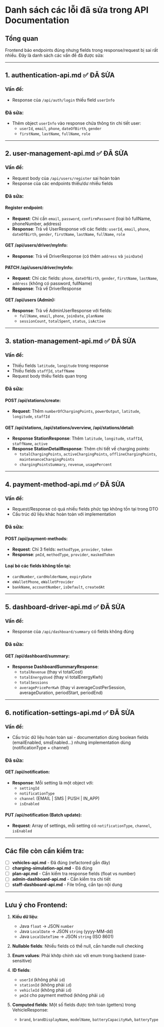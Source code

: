 # Danh sách các lỗi đã sửa trong API Documentation

## Tổng quan
Frontend báo endpoints đúng nhưng fields trong response/request bị sai rất nhiều. Đây là danh sách các vấn đề đã được sửa:

---

## 1. authentication-api.md ✅ ĐÃ SỬA

### Vấn đề:
- Response của `/api/auth/login` thiếu field `userInfo`

### Đã sửa:
- Thêm object `userInfo` vào response chứa thông tin chi tiết user:
  - `userId`, `email`, `phone`, `dateOfBirth`, `gender`
  - `firstName`, `lastName`, `fullName`, `role`

---

## 2. user-management-api.md ✅ ĐÃ SỬA

### Vấn đề:
- Request body của `/api/users/register` sai hoàn toàn
- Response của các endpoints thiếu/dư nhiều fields

### Đã sửa:

#### Register endpoint:
- **Request**: Chỉ cần `email`, `password`, `confirmPassword` (loại bỏ fullName, phoneNumber, address)
- **Response**: Trả về UserResponse với các fields: `userId`, `email`, `phone`, `dateOfBirth`, `gender`, `firstName`, `lastName`, `fullName`, `role`

#### GET /api/users/driver/myInfo:
- **Response**: Trả về DriverResponse (có thêm `address` và `joinDate`)

#### PATCH /api/users/driver/myInfo:
- **Request**: Chỉ các fields: `phone`, `dateOfBirth`, `gender`, `firstName`, `lastName`, `address` (không có password, fullName)
- **Response**: Trả về DriverResponse

#### GET /api/users (Admin):
- **Response**: Trả về AdminUserResponse với fields:
  - `fullName`, `email`, `phone`, `joinDate`, `planName`
  - `sessionCount`, `totalSpent`, `status`, `isActive`

---

## 3. station-management-api.md ✅ ĐÃ SỬA

### Vấn đề:
- Thiếu fields `latitude`, `longitude` trong response
- Thiếu fields `staffId`, `staffName`
- Request body thiếu fields quan trọng

### Đã sửa:

#### POST /api/stations/create:
- **Request**: Thêm `numberOfChargingPoints`, `powerOutput`, `latitude`, `longitude`, `staffId`

#### GET /api/stations, /api/stations/overview, /api/stations/detail:
- **Response StationResponse**: Thêm `latitude`, `longitude`, `staffId`, `staffName`, `active`
- **Response StationDetailResponse**: Thêm chi tiết về charging points:
  - `totalChargingPoints`, `activeChargingPoints`, `offlineChargingPoints`, `maintenanceChargingPoints`
  - `chargingPointsSummary`, `revenue`, `usagePercent`

---

## 4. payment-method-api.md ✅ ĐÃ SỬA

### Vấn đề:
- Request/Response có quá nhiều fields phức tạp không tồn tại trong DTO
- Cấu trúc dữ liệu khác hoàn toàn với implementation

### Đã sửa:

#### POST /api/payment-methods:
- **Request**: Chỉ 3 fields: `methodType`, `provider`, `token`
- **Response**: `pmId`, `methodType`, `provider`, `maskedToken`

#### Loại bỏ các fields không tồn tại:
- `cardNumber`, `cardHolderName`, `expiryDate`
- `eWalletPhone`, `eWalletProvider`
- `bankName`, `accountNumber`, `isDefault`, `createdAt`

---

## 5. dashboard-driver-api.md ✅ ĐÃ SỬA

### Vấn đề:
- Response của `/api/dashboard/summary` có fields không đúng

### Đã sửa:

#### GET /api/dashboard/summary:
- **Response DashboardSummaryResponse**: 
  - `totalRevenue` (thay vì totalCost)
  - `totalEnergyUsed` (thay vì totalEnergyKwh)
  - `totalSessions`
  - `averagePricePerKwh` (thay vì averageCostPerSession, averageDuration, periodStart, periodEnd)

---

## 6. notification-settings-api.md ✅ ĐÃ SỬA

### Vấn đề:
- Cấu trúc dữ liệu hoàn toàn sai - documentation dùng boolean fields (emailEnabled, smsEnabled...) nhưng implementation dùng (notificationType + channel)

### Đã sửa:

#### GET /api/notification:
- **Response**: Mỗi setting là một object với:
  - `settingId`
  - `notificationType`
  - `channel` (EMAIL | SMS | PUSH | IN_APP)
  - `isEnabled`

#### PUT /api/notification (Batch update):
- **Request**: Array of settings, mỗi setting có `notificationType`, `channel`, `isEnabled`

---

## Các file còn cần kiểm tra:

- [ ] **vehicles-api.md** - Đã đúng (refactored gần đây)
- [ ] **charging-simulation-api.md** - Đã đúng
- [ ] **plan-api.md** - Cần kiểm tra response fields (float vs number)
- [ ] **admin-dashboard-api.md** - Cần kiểm tra chi tiết
- [ ] **staff-dashboard-api.md** - File trống, cần tạo nội dung

---

## Lưu ý cho Frontend:

1. **Kiểu dữ liệu**: 
   - Java `float` → JSON `number`
   - Java `LocalDate` → JSON `string` (yyyy-MM-dd)
   - Java `LocalDateTime` → JSON `string` (ISO 8601)

2. **Nullable fields**: Nhiều fields có thể null, cần handle null checking

3. **Enum values**: Phải khớp chính xác với enum trong backend (case-sensitive)

4. **ID fields**: 
   - `userId` (không phải `id`)
   - `stationId` (không phải `id`)
   - `vehicleId` (không phải `id`)
   - `pmId` cho payment method (không phải `id`)

5. **Computed fields**: Một số fields được tính toán (getters) trong VehicleResponse:
   - `brand`, `brandDisplayName`, `modelName`, `batteryCapacityKwh`, `batteryType`


